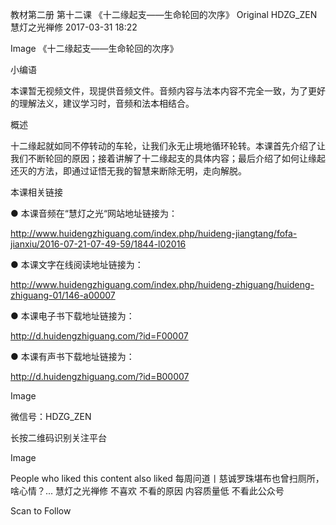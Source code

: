 教材第二册 第十二课 《十二缘起支——生命轮回的次序》
Original HDZG_ZEN 慧灯之光禅修 2017-03-31 18:22


Image
《十二缘起支——生命轮回的次序》

 小编语 

本课暂无视频文件，现提供音频文件。音频内容与法本内容不完全一致，为了更好的理解法义，建议学习时，音频和法本相结合。

概述


十二缘起就如同不停转动的车轮，让我们永无止境地循环轮转。本课首先介绍了让我们不断轮回的原因；接着讲解了十二缘起支的具体内容；最后介绍了如何让缘起还灭的方法，即通过证悟无我的智慧来断除无明，走向解脱。







 本课相关链接 

●  本课音频在“慧灯之光“网站地址链接为：

http://www.huidengzhiguang.com/index.php/huideng-jiangtang/fofa-jianxiu/2016-07-21-07-49-59/1844-l02016



●  本课文字在线阅读地址链接为：

http://www.huidengzhiguang.com/index.php/huideng-zhiguang/huideng-zhiguang-01/146-a00007



●  本课电子书下载地址链接为：

http://d.huidengzhiguang.com/?id=F00007



●  本课有声书下载地址链接为：

http://d.huidengzhiguang.com/?id=B00007





Image






 微信号：HDZG_ZEN 

长按二维码识别关注平台

Image




People who liked this content also liked
每周问道丨慈诚罗珠堪布也曾扫厕所，啥心情？...
慧灯之光禅修
不喜欢
不看的原因
内容质量低 不看此公众号


Scan to Follow